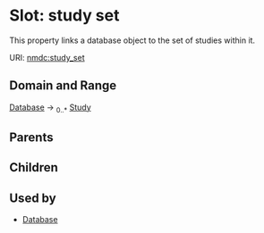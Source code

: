 
# Slot: study set


This property links a database object to the set of studies within it.

URI: [nmdc:study_set](https://microbiomedata/meta/study_set)


## Domain and Range

[Database](Database.md) &#8594;  <sub>0..\*</sub> [Study](Study.md)

## Parents


## Children


## Used by

 * [Database](Database.md)
